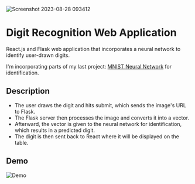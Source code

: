 ![Screenshot 2023-08-28 093412](https://github.com/rahulio96/Digit-Recognition-App/assets/122141535/87494435-ca34-4a49-b931-08851044020f)

# Digit Recognition Web Application
React.js and Flask web application that incorporates a neural network to identify user-drawn digits.

I'm incorporating parts of my last project: [MNIST Neural Network](https://github.com/rahulio96/MNIST-Neural-Network) for identification.

## Description

- The user draws the digit and hits submit, which sends the image's URL to Flask. 
- The Flask server then processes the image and converts it into a vector. 
- Afterward, the vector is given to the neural network for identification, which results in a predicted digit.
- The digit is then sent back to React where it will be displayed on the table.

## Demo

![Demo](https://github.com/rahulio96/Digit-Recognition-App/assets/122141535/634edba7-37a9-4e94-b7be-e9b3d90a842b)
